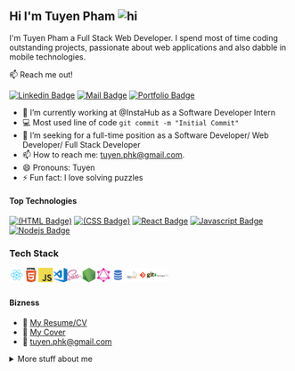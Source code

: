 ## Hi I'm Tuyen Pham <img src="https://user-images.githubusercontent.com/1303154/88677602-1635ba80-d120-11ea-84d8-d263ba5fc3c0.gif" width="28px" alt="hi">

I'm Tuyen Pham a Full Stack Web Developer. I spend most of time coding outstanding projects, passionate about web applications and also dabble in mobile technologies.

:mailbox: Reach me out!

[![Linkedin Badge](https://img.shields.io/badge/-TPham-0e76a8?style=flat&labelColor=0e76a8&logo=linkedin&logoColor=white)](https://www.linkedin.com/in/tuyen-pham-72246b158/) [![Mail Badge](https://img.shields.io/badge/-TPham-c0392b?style=flat&labelColor=c0392b&logo=gmail&logoColor=white)](mailto:tuyen.phk@gmail.com) [![Portfolio Badge](https://img.shields.io/badge/portfolio-TPham-brightgreen)](https://tpham-portfolio.netlify.app/)

<!-- TODO: Introduction -->

- 🔭 I’m currently working at @InstaHub as a Software Developer Intern
- :computer: Most used line of code `git commit -m "Initial Commit"`
- 🤔 I’m seeking for a full-time position as a Software Developer/ Web Developer/ Full Stack Developer
- 📫 How to reach me: tuyen.phk@gmail.com.
- 😄 Pronouns: Tuyen
- ⚡ Fun fact: I love solving puzzles

#### Top Technologies

<!-- TODO: Make technologies links takes you to repositories -->
[![(HTML Badge)](https://img.shields.io/badge/-HTML-orange?style=for-the-badge&labelColor=black&logo=node.js&logoColor=orange)](#)
[![(CSS Badge)](https://img.shields.io/badge/-CSS-blue?style=for-the-badge&labelColor=black&logo=node.js&logoColor=blue)](#)
[![React Badge](https://img.shields.io/badge/-React-61DBFB?style=for-the-badge&labelColor=black&logo=react&logoColor=61DBFB)](#) [![Javascript Badge](https://img.shields.io/badge/-Javascript-F0DB4F?style=for-the-badge&labelColor=black&logo=javascript&logoColor=F0DB4F)](#) [![Nodejs Badge](https://img.shields.io/badge/-Nodejs-3C873A?style=for-the-badge&labelColor=black&logo=node.js&logoColor=3C873A)](#) 

### Tech Stack

<img align="left" alt="React" width="26px" src="https://raw.githubusercontent.com/github/explore/80688e429a7d4ef2fca1e82350fe8e3517d3494d/topics/react/react.png" />

<img align="left" alt="HTML5" width="26px" src="https://raw.githubusercontent.com/github/explore/80688e429a7d4ef2fca1e82350fe8e3517d3494d/topics/html/html.png" />

<img align="left" alt="JavaScript" width="26px" src="https://raw.githubusercontent.com/github/explore/80688e429a7d4ef2fca1e82350fe8e3517d3494d/topics/javascript/javascript.png" />

<img align="left" alt="Visual Studio Code" width="26px" src="https://raw.githubusercontent.com/github/explore/80688e429a7d4ef2fca1e82350fe8e3517d3494d/topics/visual-studio-code/visual-studio-code.png" />

<img align="left" alt="Sass" width="26px" src="https://raw.githubusercontent.com/github/explore/80688e429a7d4ef2fca1e82350fe8e3517d3494d/topics/sass/sass.png" />

<img align="left" alt="Node.js" width="26px" src="https://raw.githubusercontent.com/github/explore/80688e429a7d4ef2fca1e82350fe8e3517d3494d/topics/nodejs/nodejs.png" />

<img align="left" alt="GraphQL" width="26px" src="https://raw.githubusercontent.com/github/explore/80688e429a7d4ef2fca1e82350fe8e3517d3494d/topics/graphql/graphql.png" />

<img align="left" alt="SQL" width="26px" src="https://raw.githubusercontent.com/github/explore/80688e429a7d4ef2fca1e82350fe8e3517d3494d/topics/sql/sql.png" />

<img align="left" alt="MySQL" width="26px" src="https://raw.githubusercontent.com/github/explore/80688e429a7d4ef2fca1e82350fe8e3517d3494d/topics/mysql/mysql.png" />

<img align="left" alt="Git" width="26px" src="https://raw.githubusercontent.com/github/explore/80688e429a7d4ef2fca1e82350fe8e3517d3494d/topics/git/git.png" />

<img align="left" alt="MongoDB" width="26px" src="https://raw.githubusercontent.com/github/explore/80688e429a7d4ef2fca1e82350fe8e3517d3494d/topics/mongodb/mongodb.png" />

<br />
<br />

#### Bizness
- :paperclip: [My Resume/CV](document/Tuyen_Pham_Resume.pdf)
- :notebook: [My Cover](document/CoverLetter_TuyenPham.docx)
- :email: tuyen.phk@gmail.com


<details>
<summary>
  More stuff about me
</summary>

<br >

I am recently graduated of Temple University with a Bachelor's degree in Computer science and a minor in Mathematics, with inspiration to become a Full Stack Developer. I recently joined InstaHub as a Web Development intern, specializing in web application development. Prior to graduating, I worked as an undergraduate research assistant to build an AWS lambda web application with Professor Xiaojang Du.

I have a great passion for photoshop and have taken a class Designing at Temple University, focusing on Adobe Illustrator, Adobe Photoshop, and Adobe Indesign. Having experience in photoshop, I plan to make photoshop editing production my long-term hobby and (hopefully) a secondary job. 

</details>


